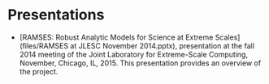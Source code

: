 # Presentations

* [RAMSES: Robust Analytic Models for Science at Extreme Scales](files/RAMSES at JLESC November 2014.pptx), presentation at the fall 2014 meeting of the Joint Laboratory for Extreme-Scale Computing, November, Chicago, IL, 2015. This presentation provides an overview of the project.